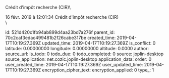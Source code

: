 Crédit d\'impôt recherche (CIR)\

16 févr. 2019 à 12:01:34
Crédit d\'impôt recherche (CIR)\
\


id: 521d420c1fb94ab899d4aa23bd7a276f
parent_id: 70c2caf3edac499481b2f26cabe317be
created_time: 2019-04-17T10:19:27.369Z
updated_time: 2019-04-17T10:19:27.369Z
is_conflict: 0
latitude: 0.00000000
longitude: 0.00000000
altitude: 0.0000
author: 
source_url: 
is_todo: 0
todo_due: 0
todo_completed: 0
source: joplin-desktop
source_application: net.cozic.joplin-desktop
application_data: 
order: 0
user_created_time: 2019-04-17T10:19:27.369Z
user_updated_time: 2019-04-17T10:19:27.369Z
encryption_cipher_text: 
encryption_applied: 0
type_: 1